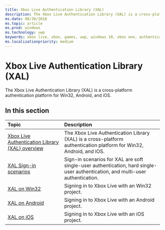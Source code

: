 ```yaml
---
title: Xbox Live Authentication Library (XAL)
description: The Xbox Live Authentication Library (XAL) is a cross-platform authentication platform for Win32, Android, and iOS.
ms.date: 08/30/2018
ms.topic: article
ms.prod: windows
ms.technology: uwp
keywords: xbox live, xbox, games, uwp, windows 10, xbox one, authentication, sign-in
ms.localizationpriority: medium
---
```


# Xbox Live Authentication Library (XAL)

The Xbox Live Authentication Library (XAL) is a cross-platform authentication platform for Win32, Android, and iOS.

## In this section

| Topic                                                                                                                                             | Description                                                                                                   |
|:--------------------------------------------------------------------------------------------------------------------------------------------------|:--------------------------------------------------------------------------------------------------------------|
| [Xbox Live Authentication Library (XAL) overview](using-xbox-live/auth/xal-overview.md) | The Xbox Live Authentication Library (XAL) is a cross-platform authentication platform for Win32, Android, and iOS. |
| [XAL Sign-in scenarios](using-xbox-live/auth/xal-sign-in.md) | Sign-in scenarios for XAL are soft single-user authentication, hard single-user authentication, and multi-user authentication. |
| [XAL on Win32](using-xbox-live/auth/win32-xal.md) | Signing in to Xbox Live with an Win32 project. |
| [XAL on Android](using-xbox-live/auth/android-xal.md) | Signing in to Xbox Live with an Android project. |
| [XAL on iOS](using-xbox-live/auth/iOS-xal.md) | Signing in to Xbox Live with an iOS project. |
